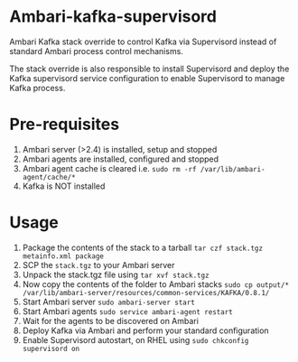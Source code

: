 # Ambari-kafka-supervisord
Ambari Kafka stack override to control Kafka via Supervisord instead of standard Ambari process control mechanisms.

The stack override is also responsible to install Supervisord and deploy the Kafka supervisord service configuration to enable Supervisord to manage Kafka process.

# Pre-requisites

1. Ambari server (>2.4) is installed, setup and stopped
2. Ambari agents are installed, configured and stopped
3. Ambari agent cache is cleared i.e. ```sudo rm -rf /var/lib/ambari-agent/cache/*```
4. Kafka is NOT installed

# Usage

1. Package the contents of the stack to a tarball ```tar czf stack.tgz metainfo.xml package```
2. SCP the ```stack.tgz``` to your Ambari server
3. Unpack the stack.tgz file using ```tar xvf stack.tgz```
4. Now copy the contents of the folder to Ambari stacks ```sudo cp output/* /var/lib/ambari-server/resources/common-services/KAFKA/0.8.1/```
5. Start Ambari server ```sudo ambari-server start```
6. Start Ambari agents ```sudo service ambari-agent restart```
7. Wait for the agents to be discovered on Ambari
8. Deploy Kafka via Ambari and perform your standard configuration
9. Enable Supervisord autostart, on RHEL using ```sudo chkconfig supervisord on```
